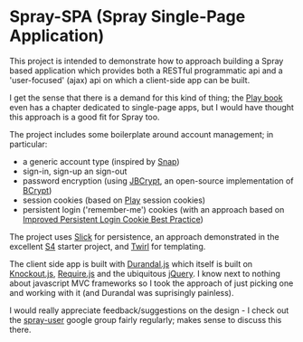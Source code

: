 Spray-SPA (Spray Single-Page Application)
=========================================

This project is intended to demonstrate how to approach building a Spray based application which provides both a RESTful programmatic api and a 'user-focused' (ajax) api on which a client-side app can be built.

I get the sense that there is a demand for this kind of thing; the [Play book](http://www.manning.com/hilton/) even has a chapter dedicated to single-page apps, but I would have thought this approach is a good fit for Spray too.

The project includes some boilerplate around account management; in particular:
- 	a generic account type (inspired by [Snap](https://github.com/snapframework/snap/blob/master/src/Snap/Snaplet/Auth/Types.hs))
-	sign-in, sign-up an sign-out
-	password encryption (using [JBCrypt](https://code.google.com/p/jbcrypt/), an open-source implementation of [BCrypt](http://en.wikipedia.org/wiki/Bcrypt))
- 	session cookies (based on [Play](https://github.com/playframework/Play20) session cookies)
-	persistent login ('remember-me') cookies (with an approach based on [Improved Persistent Login Cookie Best Practice](http://jaspan.com/improved_persistent_login_cookie_best_practice))

The project uses [Slick](http://slick.typesafe.com/) for persistence, an approach demonstrated in the excellent [S4](https://github.com/jacobus/s4) starter project, and [Twirl](https://github.com/spray/twirl) for templating.

The client side app is built with [Durandal.js](http://durandaljs.com/) which itself is built on [Knockout.js](knockoutjs.com), [Require.js](http://requirejs.org/) and the ubiquitous [jQuery](http://jquery.com/). I know next to nothing about javascript MVC frameworks so I took the approach of just picking one and working with it (and Durandal was suprisingly painless).

I would really appreciate feedback/suggestions on the design - I check out the [spray-user](https://groups.google.com/forum/?fromgroups=#!forum/spray-user) google group fairly regularly; makes sense to discuss this there.
